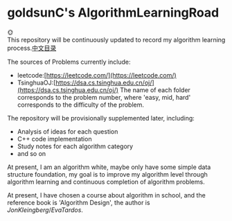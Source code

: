 # goldsunC's AlgorithmLearningRoad
:sun_with_face: <br />
This repository will be continuously updated to record my algorithm 
learning process.[中文目录](./README_zh.md)

The sources of Problems currently include:
- leetcode:[https://leetcode.com/](https://leetcode.com/)
- TsinghuaOJ:[https://dsa.cs.tsinghua.edu.cn/oj/](https://dsa.cs.tsinghua.edu.cn/oj/)
The name of each folder corresponds to the 
problem number, where 'easy, mid, hard' corresponds 
to the difficulty of the problem.

The repository will be provisionally supplemented 
later, including:
- Analysis of ideas for each question
- C++ code implementation
- Study notes for each algorithm category
- and so on

At present, I am an algorithm white, 
maybe only have some simple data structure foundation, 
my goal is to improve my algorithm level through algorithm 
learning and continuous completion of algorithm problems.

At present, I have chosen a course about algorithm in school,
and the reference book is 'Algorithm Design', the author is
$Jon Kleingberg / Eva Tardos$.

